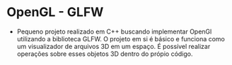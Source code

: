 # OpenGL - GLFW
- Pequeno projeto realizado em C++ buscando implementar OpenGl utilizando a biblioteca GLFW. O projeto em si é básico e funciona como um visualizador de arquivos 3D em um espaço. É possível realizar operações sobre esses objetos 3D dentro do própio código.  
